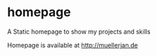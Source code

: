 # homepage
A Static homepage to show my projects and skills

Homepage is available at http://muellerjan.de

